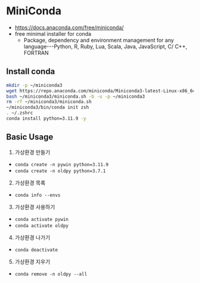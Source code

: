 # MiniConda
- https://docs.anaconda.com/free/miniconda/
- free minimal installer for conda
  * Package, dependency and environment management for any language---Python, R, Ruby, Lua, Scala, Java, JavaScript, C/ C++, FORTRAN

## Install conda
```sh
mkdir -p ~/miniconda3
wget https://repo.anaconda.com/miniconda/Miniconda3-latest-Linux-x86_64.sh -O ~/miniconda3/miniconda.sh
bash ~/miniconda3/miniconda.sh -b -u -p ~/miniconda3
rm -rf ~/miniconda3/miniconda.sh
~/miniconda3/bin/conda init zsh
. ~/.zshrc
conda install python=3.11.9 -y
```

## Basic Usage
1. 가상환경 만들기
  - `conda create -n pywin python=3.11.9`
  - `conda create -n oldpy python=3.7.1`
2. 가상환경 목록
  - `conda info --envs`
3. 가상환경 사용하기
  - `conda activate pywin`
  - `conda activate oldpy`
4. 가상환경 나가기
  - `conda deactivate`
5. 가상환경 지우기
  - `conda remove -n oldpy --all`
